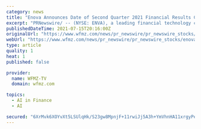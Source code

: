 ```yaml
---
category: news
title: "Enova Announces Date of Second Quarter 2021 Financial Results Conference Call"
excerpt: "PRNewswire/ -- (NYSE: ENVA), a leading financial technology company powered by machine learning and artificial intelligence, today announced the company's second quarter 2021 financial"
publishedDateTime: 2021-07-15T20:16:00Z
originalUrl: "https://www.wfmz.com/news/pr_newswire/pr_newswire_stocks/enova-announces-date-of-second-quarter-2021-financial-results-conference-call/article_5ace6b6e-7356-5ec0-8410-c5e083ca513f.html"
webUrl: "https://www.wfmz.com/news/pr_newswire/pr_newswire_stocks/enova-announces-date-of-second-quarter-2021-financial-results-conference-call/article_5ace6b6e-7356-5ec0-8410-c5e083ca513f.html"
type: article
quality: 1
heat: 1
published: false

provider:
  name: WFMZ-TV
  domain: wfmz.com

topics:
  - AI in Finance
  - AI

secured: "6XrMvk6XOYvXt5LSUlqHk/S23gw8MpnjF+11rwiJj5A3h+YmVhnHA11xrgyPe8ydqlBOzUNOKX41EjEp3+1p/oM7Z6ki2BAQGuolDRMco6ajwJWVY2I3oDpjqaawXoBRgKy0XXPSIDHEcVZPtaNt+A3muijcn0V05iLHwQgFgiSO/0adU9HS/XE76EyQ8WBovjn1GHguuLDNgg6DrO6PaNCjKWzA9VlCRt/BhaEPCJJYGduRlIKzK5j9z25wUOYo2MnTCAbdR0hpwyoGQqErglMAvm7SfzmaVJU9CHF6srqDKN9xCCxJxMSpU2TyiV13BJAK2+5YWG171VXOeGeOeSyd4vOV+Ud+XkfWjs9S5Ug=;IyH3LHQQzPH9X/n4NlBa9w=="
---
```


